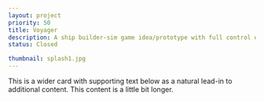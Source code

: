 ```yaml
---
layout: project
priority: 50
title: Voyager
description: A ship builder-sim game idea/prototype with full control of your ship to shoot, ram, outfit and manage your spaceship of your dreams the way you want.
status: Closed

thumbnail: splash1.jpg
---
```


This is a wider card with supporting text below as a natural lead-in to additional
            content.
            This content is a little bit longer.